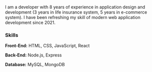 I am a developer with 8 years of experience in application design and development (3 years in life insurance system, 5 years in e-commerce system). I have been refreshing my skill of modern web application development since 2021.

### Skills
**Front-End:** HTML, CSS, JavaScript, React

**Back-End:** Node.js, Express

**Database:** MySQL, MongoDB
